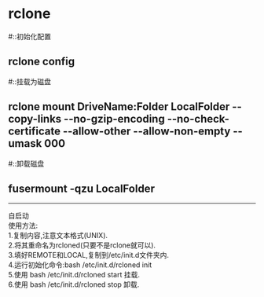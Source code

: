 # rclone
#::初始化配置
## rclone config
 
#::挂载为磁盘
## rclone mount DriveName:Folder LocalFolder --copy-links --no-gzip-encoding --no-check-certificate --allow-other --allow-non-empty --umask 000
 
#::卸载磁盘
## fusermount -qzu LocalFolder
--------------------------------------------------
自启动  
使用方法:  
1.复制内容,注意文本格式(UNIX).  
2.将其重命名为rcloned(只要不是rclone就可以).  
3.填好REMOTE和LOCAL,复制到/etc/init.d文件夹内.  
4.运行初始化命令:bash /etc/init.d/rcloned init  
5.使用 bash /etc/init.d/rcloned start 挂载.  
6.使用 bash /etc/init.d/rcloned stop 卸载.  
